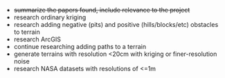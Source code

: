 - ~~summarize the papers found, include relevance to the project~~
- research ordinary kriging
- research adding negative (pits) and positive (hills/blocks/etc) obstacles to terrain
- research ArcGIS
- continue researching adding paths to a terrain
- generate terrains with resolution <20cm with kriging or finer-resolution noise
- research NASA datasets with resolutions of <=1m